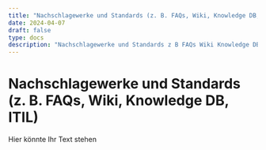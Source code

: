 ```yaml
---
title: "Nachschlagewerke und Standards (z. B. FAQs, Wiki, Knowledge DB, ITIL)"
date: 2024-04-07
draft: false
type: docs
description: "Nachschlagewerke und Standards z B FAQs Wiki Knowledge DB ITIL"
---
```


# Nachschlagewerke und Standards (z. B. FAQs, Wiki, Knowledge DB, ITIL)

Hier könnte Ihr Text stehen